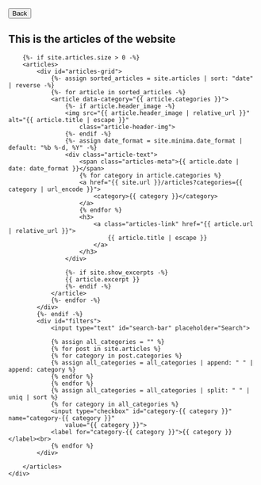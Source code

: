 <div id="articles" class="content-wrapper">
    <button id="articles-back-button">Back</button>
    <div class="wrapper">
        <h2>This is the articles of the website</h2>

        {%- if site.articles.size > 0 -%}
        <articles>
            <div id="articles-grid">
                {%- assign sorted_articles = site.articles | sort: "date" | reverse -%}
                {%- for article in sorted_articles -%}
                <article data-category="{{ article.categories }}">
                    {%- if article.header_image -%}
                    <img src="{{ article.header_image | relative_url }}" alt="{{ article.title | escape }}"
                        class="article-header-img">
                    {%- endif -%}
                    {%- assign date_format = site.minima.date_format | default: "%b %-d, %Y" -%}
                    <div class="article-text">
                        <span class="articles-meta">{{ article.date | date: date_format }}</span>
                        {% for category in article.categories %}
                        <a href="{{ site.url }}/articles?categories={{ category | url_encode }}">
                            <category>{{ category }}</category>
                        </a>
                        {% endfor %}
                        <h3>
                            <a class="articles-link" href="{{ article.url | relative_url }}">
                                {{ article.title | escape }}
                            </a>
                        </h3>
                    </div>

                    {%- if site.show_excerpts -%}
                    {{ article.excerpt }}
                    {%- endif -%}
                </article>
                {%- endfor -%}
            </div>
            {%- endif -%}
            <div id="filters">
                <input type="text" id="search-bar" placeholder="Search">

                {% assign all_categories = "" %}
                {% for post in site.articles %}
                {% for category in post.categories %}
                {% assign all_categories = all_categories | append: " " | append: category %}
                {% endfor %}
                {% endfor %}
                {% assign all_categories = all_categories | split: " " | uniq | sort %}
                {% for category in all_categories %}
                <input type="checkbox" id="category-{{ category }}" name="category-{{ category }}"
                    value="{{ category }}">
                <label for="category-{{ category }}">{{ category }}</label><br>
                {% endfor %}
            </div>

        </articles>
    </div>
</div>
<script>
    function filterPosts() {
        var url = new URL(window.location.href);
        var categories = (url.searchParams.get('categories') || '').toLowerCase().split(',');

        categories.forEach(function (category) {
            var checkbox = document.getElementById('category-' + category);
            if (checkbox) {
                checkbox.checked = true;
            }
        });

        var posts = document.querySelectorAll('#articles-grid article');
        posts.forEach(function (post) {
            var postCategories = post.getAttribute('data-category').toLowerCase().split(' ');
            if (categories.some(category => postCategories.some(postCategory => postCategory.includes(category)))) {
                post.style.display = 'block';
            } else {
                post.style.display = 'none';
            }
        });
    }

    document.querySelectorAll('#filters input[type=checkbox]').forEach(function (checkbox) {
        checkbox.addEventListener('change', function () {
            var checkedBoxes = document.querySelectorAll('#filters input[type=checkbox]:checked');
            var categories = Array.from(checkedBoxes).map(function (box) { return box.value.toLowerCase(); });
            var url = new URL(window.location.href);
            if (categories.length > 0) {
                url.searchParams.set('categories', categories.join(','));
            } else {
                url.searchParams.delete('categories');
            }
            window.history.replaceState({}, '', url);
            filterPosts();
        });
    });

    document.getElementById('search-bar').addEventListener('input', function () {
        var searchTerm = this.value.toLowerCase();
        var articles = document.querySelectorAll('#articles-grid article');
        articles.forEach(function (article) {
            var title = article.querySelector('h3 a').textContent.toLowerCase();
            var categories = article.getAttribute('data-category').toLowerCase();
            if (title.includes(searchTerm) || categories.includes(searchTerm)) {
                article.style.display = 'block';
            } else {
                article.style.display = 'none';
            }
        });

        var url = new URL(window.location.href);
        if (searchTerm) {
            url.searchParams.set('search', searchTerm);
        } else {
            url.searchParams.delete('search');
        }
        window.history.replaceState({}, '', url);
    });

    window.addEventListener('load', function () {
        var url = new URL(window.location.href);
        var searchParam = url.searchParams.get('search');
        if (searchParam) {
            document.getElementById('search-bar').value = searchParam;
            var event = new Event('input', {
                'bubbles': true,
                'cancelable': true
            });
            document.getElementById('search-bar').dispatchEvent(event);
        }
        filterPosts();
    });

    window.addEventListener('load', filterPosts);

    document.querySelectorAll('category').forEach(category => {
        const categoryName = category.textContent.trim();
        var textColor;
        var brColor;

        switch (categoryName) {
            case 'minecraft':
                textColor = 'rgba(0, 112, 40, 1)';
                brColor = 'rgba(0, 112, 40, 0.2)';
                break;
            case 'another-category':
                textColor = 'blue';
                brColor = 'black';
                break;
            case 'yet-another-category':
                textColor = 'red';
                brColor = 'black';
                break;
            default:
                textColor = 'white';
                brColor = 'gray';
                break;
        }
        category.style.color = textColor;
        category.style.backgroundColor = brColor;
    });
</script>